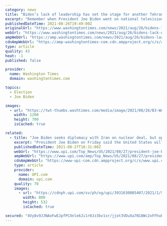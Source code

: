 ```yaml
---
category: news
title: "Biden’s lack of leadership has set the stage for another Tehran ‘79Biden’s lack of leadership has set the stage for another Tehran ‘79"
excerpt: "Remember when President Joe Biden went on national television and said the Afghanistan troop withdrawal would be nothing like Saigon?"
publishedDateTime: 2021-08-26T19:49:00Z
originalUrl: "https://www.washingtontimes.com/news/2021/aug/26/bidens-lack-of-leadership-has-set-the-stage-for-an/"
webUrl: "https://www.washingtontimes.com/news/2021/aug/26/bidens-lack-of-leadership-has-set-the-stage-for-an/"
ampWebUrl: "https://amp.washingtontimes.com/news/2021/aug/26/bidens-lack-of-leadership-has-set-the-stage-for-an/"
cdnAmpWebUrl: "https://amp-washingtontimes-com.cdn.ampproject.org/c/s/amp.washingtontimes.com/news/2021/aug/26/bidens-lack-of-leadership-has-set-the-stage-for-an/"
type: article
quality: 43
heat: -1
published: false

provider:
  name: Washington Times
  domain: washingtontimes.com

topics:
  - Election
  - Joe Biden

images:
  - url: "https://twt-thumbs.washtimes.com/media/image/2021/08/26/B3-WAGN-Biden-Terro_c0-404-1210-1109_s1200x700.jpg?6a44db869a503535e769220c2c37f220f95f195d"
    width: 1200
    height: 700
    isCached: true

related:
  - title: "Joe Biden seeks diplomacy with Iran on nuclear deal, but open to 'other options'"
    excerpt: "President Joe Biden on Friday said the United States will try diplomacy to keep Iran from obtaining nuclear weapons, but will use \"other options\" if necessary."
    publishedDateTime: 2021-08-27T18:31:00Z
    webUrl: "https://www.upi.com/Top_News/US/2021/08/27/president-joe-biden-israel-naftali-bennett-iran-nuclear/3931630085407/"
    ampWebUrl: "https://www.upi.com/amp/Top_News/US/2021/08/27/president-joe-biden-israel-naftali-bennett-iran-nuclear/3931630085407/"
    cdnAmpWebUrl: "https://www-upi-com.cdn.ampproject.org/c/s/www.upi.com/amp/Top_News/US/2021/08/27/president-joe-biden-israel-naftali-bennett-iran-nuclear/3931630085407/"
    type: article
    provider:
      name: UPI.com
      domain: upi.com
    quality: 70
    images:
      - url: "https://cdnph.upi.com/sv/ph/og/upi/3931630085407/2021/1/5a644c6dc5548efdc6df8cce0f83b200/v1.5/Joe-Biden-seeks-diplomacy-with-Iran-on-nuclear-deal-but-open-to-other-options.jpg"
        width: 800
        height: 532
        isCached: true

secured: "4Vy8v9JJNAoFwEJpfPCXnle6Ji1r0Jz3bv1sr/jjot3VDuXa7N18Wc2xFFhuERXdsSl+02nJikhZLCeqcmWruJZxGU++nk9+jirUubYC8mtyYgLLRXPOanXCef5WRQIs7uygYg75ZzN8nOL9Nty9UzQBRq0djGS547nOcc1+TYl+IQV3S8J6v5cUYEyTlzvQU3y3bC5sy7XDzTWgt1Q2dD/r5Gd/4iYTb/yPoWNwYyr+OSL+NYMZvd0X3x4rwGVh1LXDFc5KIgATHa9sLn7RvP+I60oMfxuTCuZ/4WJ89tvLSiOkd+dGHGZMiGVciaHQ0L970rZwXilIFl+gt0IFvFOAw26zVZcynTV6GS5z6o8=;jYEdYePhRdmVCQb/1jQ0Bw=="
---
```


